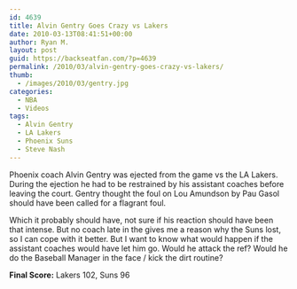 ```yaml
---
id: 4639
title: Alvin Gentry Goes Crazy vs Lakers
date: 2010-03-13T08:41:51+00:00
author: Ryan M.
layout: post
guid: https://backseatfan.com/?p=4639
permalink: /2010/03/alvin-gentry-goes-crazy-vs-lakers/
thumb:
  - /images/2010/03/gentry.jpg
categories:
  - NBA
  - Videos
tags:
  - Alvin Gentry
  - LA Lakers
  - Phoenix Suns
  - Steve Nash
---
```


<div class="entry">
  <p>
  </p>

  <p>
    Phoenix coach Alvin Gentry was ejected from the game vs the LA Lakers. During the ejection he had to be restrained by his assistant coaches before leaving the court. Gentry thought the foul on Lou Amundson by Pau Gasol should have been called for a flagrant foul.
  </p>

  <p>
    Which it probably should have, not sure if his reaction should have been that intense. But no coach late in the gives me a reason why the Suns lost, so I can cope with it better. But I want to know what would happen if the assistant coaches would have let him go. Would he attack the ref? Would he do the Baseball Manager in the face / kick the dirt routine?
  </p>

  <p>
    <strong>Final Score:</strong> Lakers 102, Suns 96
  </p>
</div>
